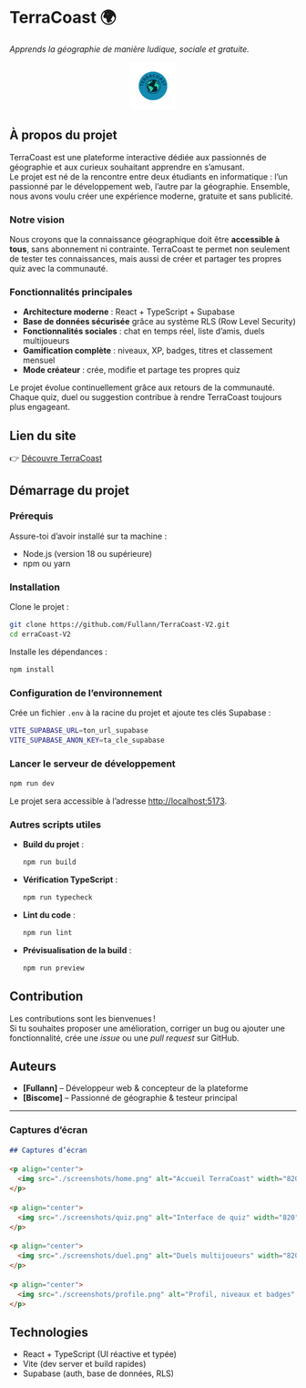 

# TerraCoast 🌍  
*Apprends la géographie de manière ludique, sociale et gratuite.*
<p align="center">
  <img src="./public/logo.png" alt="Logo TerraCoast" height="84" />
</p>

## À propos du projet

TerraCoast est une plateforme interactive dédiée aux passionnés de géographie et aux curieux souhaitant apprendre en s’amusant.  
Le projet est né de la rencontre entre deux étudiants en informatique : l’un passionné par le développement web, l’autre par la géographie. Ensemble, nous avons voulu créer une expérience moderne, gratuite et sans publicité.

### Notre vision

Nous croyons que la connaissance géographique doit être **accessible à tous**, sans abonnement ni contrainte. TerraCoast te permet non seulement de tester tes connaissances, mais aussi de créer et partager tes propres quiz avec la communauté.

### Fonctionnalités principales

- **Architecture moderne** : React + TypeScript + Supabase  
- **Base de données sécurisée** grâce au système RLS (Row Level Security)  
- **Fonctionnalités sociales** : chat en temps réel, liste d’amis, duels multijoueurs  
- **Gamification complète** : niveaux, XP, badges, titres et classement mensuel  
- **Mode créateur** : crée, modifie et partage tes propres quiz  

Le projet évolue continuellement grâce aux retours de la communauté.  
Chaque quiz, duel ou suggestion contribue à rendre TerraCoast toujours plus engageant.

## Lien du site

👉 [Découvre TerraCoast](https://TerraCoast.ch)

## Démarrage du projet

### Prérequis

Assure-toi d’avoir installé sur ta machine :
- Node.js (version 18 ou supérieure)
- npm ou yarn

### Installation

Clone le projet :

```bash
git clone https://github.com/Fullann/TerraCoast-V2.git
cd erraCoast-V2
```

Installe les dépendances :

```bash
npm install
```

### Configuration de l’environnement

Crée un fichier `.env` à la racine du projet et ajoute tes clés Supabase :

```bash
VITE_SUPABASE_URL=ton_url_supabase
VITE_SUPABASE_ANON_KEY=ta_cle_supabase
```

### Lancer le serveur de développement

```bash
npm run dev
```

Le projet sera accessible à l’adresse [http://localhost:5173](http://localhost:5173).

### Autres scripts utiles

- **Build du projet** :  
  ```bash
  npm run build
  ```
- **Vérification TypeScript** :  
  ```bash
  npm run typecheck
  ```
- **Lint du code** :  
  ```bash
  npm run lint
  ```
- **Prévisualisation de la build** :  
  ```bash
  npm run preview
  ```

## Contribution

Les contributions sont les bienvenues !  
Si tu souhaites proposer une amélioration, corriger un bug ou ajouter une fonctionnalité, crée une *issue* ou une *pull request* sur GitHub.

## Auteurs

- **[Fullann]** – Développeur web & concepteur de la plateforme  
- **[Biscome]** – Passionné de géographie & testeur principal  

***

### Captures d’écran

```markdown
## Captures d’écran

<p align="center">
  <img src="./screenshots/home.png" alt="Accueil TerraCoast" width="820" />
</p>

<p align="center">
  <img src="./screenshots/quiz.png" alt="Interface de quiz" width="820" />
</p>

<p align="center">
  <img src="./screenshots/duel.png" alt="Duels multijoueurs" width="820" />
</p>

<p align="center">
  <img src="./screenshots/profile.png" alt="Profil, niveaux et badges" width="820" />
</p>
```

## Technologies
- React + TypeScript (UI réactive et typée)  
- Vite (dev server et build rapides)  
- Supabase (auth, base de données, RLS)  
